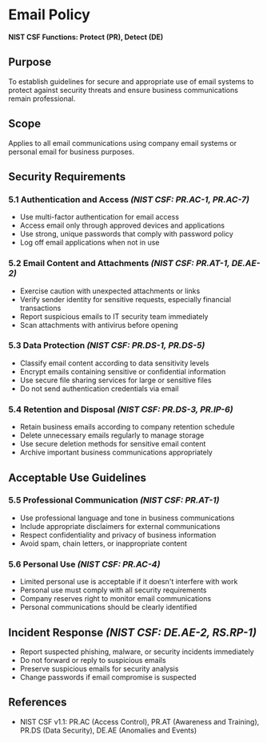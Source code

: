 # Email Policy

**NIST CSF Functions: Protect (PR), Detect (DE)**

## Purpose
To establish guidelines for secure and appropriate use of email systems to protect against security threats and ensure business communications remain professional.

## Scope
Applies to all email communications using company email systems or personal email for business purposes.

## Security Requirements

### 5.1 Authentication and Access *(NIST CSF: PR.AC-1, PR.AC-7)*
- Use multi-factor authentication for email access
- Access email only through approved devices and applications
- Use strong, unique passwords that comply with password policy
- Log off email applications when not in use

### 5.2 Email Content and Attachments *(NIST CSF: PR.AT-1, DE.AE-2)*
- Exercise caution with unexpected attachments or links
- Verify sender identity for sensitive requests, especially financial transactions
- Report suspicious emails to IT security team immediately
- Scan attachments with antivirus before opening

### 5.3 Data Protection *(NIST CSF: PR.DS-1, PR.DS-5)*
- Classify email content according to data sensitivity levels
- Encrypt emails containing sensitive or confidential information
- Use secure file sharing services for large or sensitive files
- Do not send authentication credentials via email

### 5.4 Retention and Disposal *(NIST CSF: PR.DS-3, PR.IP-6)*
- Retain business emails according to company retention schedule
- Delete unnecessary emails regularly to manage storage
- Use secure deletion methods for sensitive email content
- Archive important business communications appropriately

## Acceptable Use Guidelines

### 5.5 Professional Communication *(NIST CSF: PR.AT-1)*
- Use professional language and tone in business communications
- Include appropriate disclaimers for external communications
- Respect confidentiality and privacy of business information
- Avoid spam, chain letters, or inappropriate content

### 5.6 Personal Use *(NIST CSF: PR.AC-4)*
- Limited personal use is acceptable if it doesn't interfere with work
- Personal use must comply with all security requirements
- Company reserves right to monitor email communications
- Personal communications should be clearly identified

## Incident Response *(NIST CSF: DE.AE-2, RS.RP-1)*
- Report suspected phishing, malware, or security incidents immediately
- Do not forward or reply to suspicious emails
- Preserve suspicious emails for security analysis
- Change passwords if email compromise is suspected

## References
- NIST CSF v1.1: PR.AC (Access Control), PR.AT (Awareness and Training), PR.DS (Data Security), DE.AE (Anomalies and Events)